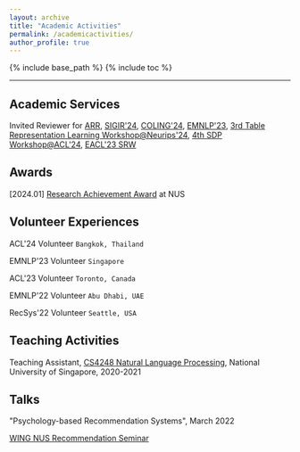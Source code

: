 ```yaml
---
layout: archive
title: "Academic Activities"
permalink: /academicactivities/
author_profile: true
---
```



{% include base_path %}
{% include toc %}

---

## Academic Services

Invited Reviewer for [ARR](https://aclrollingreview.org/), [SIGIR'24](https://sigir-2024.github.io/), [COLING'24](https://lrec-coling-2024.org/), [EMNLP'23](https://2023.emnlp.org/), [3rd Table Representation Learning Workshop@Neurips'24](https://table-representation-learning.github.io/), [4th SDP Workshop@ACL'24](https://sdproc.org/2024/index.html), [EACL'23 SRW](https://sites.google.com/view/eacl2023srw/home)

## Awards

[2024.01] [Research Achievement Award](https://drive.google.com/file/d/1jdvyH3PIDz3TubIV3HToP3i62GRhh_eH/view?usp=sharing) at NUS

## Volunteer Experiences

ACL'24 Volunteer   `Bangkok, Thailand`

EMNLP'23 Volunteer   `Singapore`

ACL'23 Volunteer   `Toronto, Canada`

EMNLP'22 Volunteer  `Abu Dhabi, UAE`

RecSys'22 Volunteer  `Seattle, USA`


## Teaching Activities

Teaching Assistant, [CS4248 Natural Language Processing](https://knmnyn.github.io/cs4248-2020/), National University of Singapore, 2020-2021


## Talks

"Psychology-based Recommendation Systems", March 2022

[WING NUS Recommendation Seminar](https://wing-nus.github.io/ir-seminar/)
